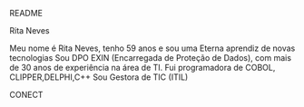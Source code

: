  README

 Rita Neves

Meu nome é Rita Neves, tenho 59 anos e sou uma Eterna aprendiz de novas tecnologias
Sou DPO EXIN (Encarregada de Proteção de Dados), com mais de 30 anos de experiência na área de TI.
Fui programadora de COBOL, CLIPPER,DELPHI,C++
Sou Gestora de TIC (ITIL)

CONECT